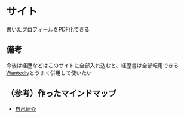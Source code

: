 # サイト
[書いたプロフィールをPDF化できる](https://crowdtech.jp/profile_sheet/resume)

## 備考
今後は経歴などはこのサイトに全部入れ込むと、経歴書は全部転用できる
<br />[Wantedly](../wantedly)とうまく併用して使いたい

## （参考）作ったマインドマップ
- [自己紹介](./selfpr.html)
